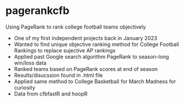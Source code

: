 # pagerankcfb
Using PageRank to rank college football teams objectively

- One of my first independent projects back in January 2023
- Wanted to find unique objective ranking method for College Football Rankings to replace sujective AP rankings
- Applied past Google search algorithm PageRank to season-long win/loss data
- Ranked teams based on PageRank scores at end of season
- Results/disucssion found in .html file
- Applied same method to College Basketball for March Madness for curiosity
- Data from cfbfastR and hoopR
